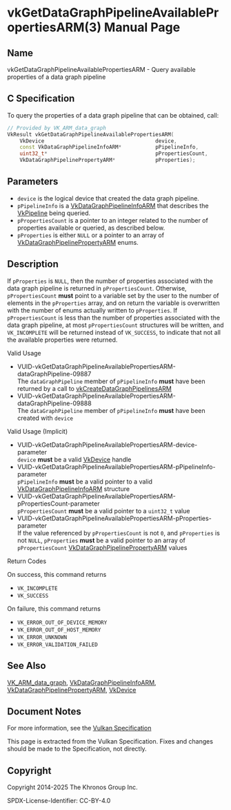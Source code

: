 # vkGetDataGraphPipelineAvailablePropertiesARM(3) Manual Page

## Name

vkGetDataGraphPipelineAvailablePropertiesARM - Query available properties of a data graph pipeline



## [](#_c_specification)C Specification

To query the properties of a data graph pipeline that can be obtained, call:

```c++
// Provided by VK_ARM_data_graph
VkResult vkGetDataGraphPipelineAvailablePropertiesARM(
    VkDevice                                    device,
    const VkDataGraphPipelineInfoARM*           pPipelineInfo,
    uint32_t*                                   pPropertiesCount,
    VkDataGraphPipelinePropertyARM*             pProperties);
```

## [](#_parameters)Parameters

- `device` is the logical device that created the data graph pipeline.
- `pPipelineInfo` is a [VkDataGraphPipelineInfoARM](https://registry.khronos.org/vulkan/specs/latest/man/html/VkDataGraphPipelineInfoARM.html) that describes the [VkPipeline](https://registry.khronos.org/vulkan/specs/latest/man/html/VkPipeline.html) being queried.
- `pPropertiesCount` is a pointer to an integer related to the number of properties available or queried, as described below.
- `pProperties` is either `NULL` or a pointer to an array of [VkDataGraphPipelinePropertyARM](https://registry.khronos.org/vulkan/specs/latest/man/html/VkDataGraphPipelinePropertyARM.html) enums.

## [](#_description)Description

If `pProperties` is `NULL`, then the number of properties associated with the data graph pipeline is returned in `pPropertiesCount`. Otherwise, `pPropertiesCount` **must** point to a variable set by the user to the number of elements in the `pProperties` array, and on return the variable is overwritten with the number of enums actually written to `pProperties`. If `pPropertiesCount` is less than the number of properties associated with the data graph pipeline, at most `pPropertiesCount` structures will be written, and `VK_INCOMPLETE` will be returned instead of `VK_SUCCESS`, to indicate that not all the available properties were returned.

Valid Usage

- [](#VUID-vkGetDataGraphPipelineAvailablePropertiesARM-dataGraphPipeline-09887)VUID-vkGetDataGraphPipelineAvailablePropertiesARM-dataGraphPipeline-09887  
  The `dataGraphPipeline` member of `pPipelineInfo` **must** have been returned by a call to [vkCreateDataGraphPipelinesARM](https://registry.khronos.org/vulkan/specs/latest/man/html/vkCreateDataGraphPipelinesARM.html)
- [](#VUID-vkGetDataGraphPipelineAvailablePropertiesARM-dataGraphPipeline-09888)VUID-vkGetDataGraphPipelineAvailablePropertiesARM-dataGraphPipeline-09888  
  The `dataGraphPipeline` member of `pPipelineInfo` **must** have been created with `device`

Valid Usage (Implicit)

- [](#VUID-vkGetDataGraphPipelineAvailablePropertiesARM-device-parameter)VUID-vkGetDataGraphPipelineAvailablePropertiesARM-device-parameter  
  `device` **must** be a valid [VkDevice](https://registry.khronos.org/vulkan/specs/latest/man/html/VkDevice.html) handle
- [](#VUID-vkGetDataGraphPipelineAvailablePropertiesARM-pPipelineInfo-parameter)VUID-vkGetDataGraphPipelineAvailablePropertiesARM-pPipelineInfo-parameter  
  `pPipelineInfo` **must** be a valid pointer to a valid [VkDataGraphPipelineInfoARM](https://registry.khronos.org/vulkan/specs/latest/man/html/VkDataGraphPipelineInfoARM.html) structure
- [](#VUID-vkGetDataGraphPipelineAvailablePropertiesARM-pPropertiesCount-parameter)VUID-vkGetDataGraphPipelineAvailablePropertiesARM-pPropertiesCount-parameter  
  `pPropertiesCount` **must** be a valid pointer to a `uint32_t` value
- [](#VUID-vkGetDataGraphPipelineAvailablePropertiesARM-pProperties-parameter)VUID-vkGetDataGraphPipelineAvailablePropertiesARM-pProperties-parameter  
  If the value referenced by `pPropertiesCount` is not `0`, and `pProperties` is not `NULL`, `pProperties` **must** be a valid pointer to an array of `pPropertiesCount` [VkDataGraphPipelinePropertyARM](https://registry.khronos.org/vulkan/specs/latest/man/html/VkDataGraphPipelinePropertyARM.html) values

Return Codes

On success, this command returns

- `VK_INCOMPLETE`
- `VK_SUCCESS`

On failure, this command returns

- `VK_ERROR_OUT_OF_DEVICE_MEMORY`
- `VK_ERROR_OUT_OF_HOST_MEMORY`
- `VK_ERROR_UNKNOWN`
- `VK_ERROR_VALIDATION_FAILED`

## [](#_see_also)See Also

[VK\_ARM\_data\_graph](https://registry.khronos.org/vulkan/specs/latest/man/html/VK_ARM_data_graph.html), [VkDataGraphPipelineInfoARM](https://registry.khronos.org/vulkan/specs/latest/man/html/VkDataGraphPipelineInfoARM.html), [VkDataGraphPipelinePropertyARM](https://registry.khronos.org/vulkan/specs/latest/man/html/VkDataGraphPipelinePropertyARM.html), [VkDevice](https://registry.khronos.org/vulkan/specs/latest/man/html/VkDevice.html)

## [](#_document_notes)Document Notes

For more information, see the [Vulkan Specification](https://registry.khronos.org/vulkan/specs/latest/html/vkspec.html#vkGetDataGraphPipelineAvailablePropertiesARM)

This page is extracted from the Vulkan Specification. Fixes and changes should be made to the Specification, not directly.

## [](#_copyright)Copyright

Copyright 2014-2025 The Khronos Group Inc.

SPDX-License-Identifier: CC-BY-4.0
